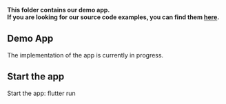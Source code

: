 
**This folder contains our demo app.**<br/>
**If you are looking for our source code examples, you can find them [here](https://github.com/Soneso/stellar_flutter_sdk/tree/master/documentation/sdk_examples).**

## Demo App

The implementation of the app is currently in progress.

## Start the app

Start the app: flutter run
